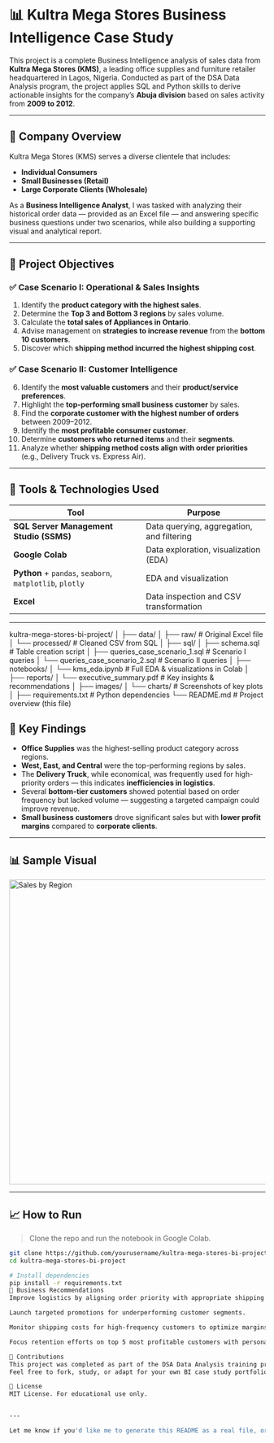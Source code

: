# 📊 Kultra Mega Stores Business Intelligence Case Study

This project is a complete Business Intelligence analysis of sales data from **Kultra Mega Stores (KMS)**, a leading office supplies and furniture retailer headquartered in Lagos, Nigeria. Conducted as part of the DSA Data Analysis program, the project applies SQL and Python skills to derive actionable insights for the company’s **Abuja division** based on sales activity from **2009 to 2012**.

---

## 🏢 Company Overview

Kultra Mega Stores (KMS) serves a diverse clientele that includes:
- **Individual Consumers**
- **Small Businesses (Retail)**
- **Large Corporate Clients (Wholesale)**

As a **Business Intelligence Analyst**, I was tasked with analyzing their historical order data — provided as an Excel file — and answering specific business questions under two scenarios, while also building a supporting visual and analytical report.

---

## 🧠 Project Objectives

### ✅ **Case Scenario I: Operational & Sales Insights**
1. Identify the **product category with the highest sales**.
2. Determine the **Top 3 and Bottom 3 regions** by sales volume.
3. Calculate the **total sales of Appliances in Ontario**.
4. Advise management on **strategies to increase revenue** from the **bottom 10 customers**.
5. Discover which **shipping method incurred the highest shipping cost**.

### ✅ **Case Scenario II: Customer Intelligence**
6. Identify the **most valuable customers** and their **product/service preferences**.
7. Highlight the **top-performing small business customer** by sales.
8. Find the **corporate customer with the highest number of orders** between 2009–2012.
9. Identify the **most profitable consumer customer**.
10. Determine **customers who returned items** and their **segments**.
11. Analyze whether **shipping method costs align with order priorities** (e.g., Delivery Truck vs. Express Air).

---

## 🧰 Tools & Technologies Used

| Tool         | Purpose                          |
|--------------|----------------------------------|
| **SQL Server Management Studio (SSMS)** | Data querying, aggregation, and filtering |
| **Google Colab** | Data exploration, visualization (EDA) |
| **Python** + `pandas`, `seaborn`, `matplotlib`, `plotly` | EDA and visualization |
| **Excel** | Data inspection and CSV transformation |

---
kultra-mega-stores-bi-project/
│
├── data/
│   ├── raw/                        # Original Excel file
│   └── processed/                  # Cleaned CSV from SQL
│
├── sql/
│   ├── schema.sql                  # Table creation script
│   ├── queries_case_scenario_1.sql  # Scenario I queries
│   └── queries_case_scenario_2.sql  # Scenario II queries
│
├── notebooks/
│   └── kms_eda.ipynb               # Full EDA & visualizations in Colab
│
├── reports/
│   └── executive_summary.pdf       # Key insights & recommendations
│
├── images/
│   └── charts/                     # Screenshots of key plots
│
├── requirements.txt                # Python dependencies
└── README.md                       # Project overview (this file)


## 📌 Key Findings

- **Office Supplies** was the highest-selling product category across regions.
- **West, East, and Central** were the top-performing regions by sales.
- The **Delivery Truck**, while economical, was frequently used for high-priority orders — this indicates **inefficiencies in logistics**.
- Several **bottom-tier customers** showed potential based on order frequency but lacked volume — suggesting a targeted campaign could improve revenue.
- **Small business customers** drove significant sales but with **lower profit margins** compared to **corporate clients**.

---

## 📊 Sample Visual

<img src="images/sales_by_region.png" alt="Sales by Region" width="600"/>

---

## 📈 How to Run

> Clone the repo and run the notebook in Google Colab.

```bash
git clone https://github.com/yourusername/kultra-mega-stores-bi-project.git
cd kultra-mega-stores-bi-project

# Install dependencies
pip install -r requirements.txt
📑 Business Recommendations
Improve logistics by aligning order priority with appropriate shipping methods.

Launch targeted promotions for underperforming customer segments.

Monitor shipping costs for high-frequency customers to optimize margins.

Focus retention efforts on top 5 most profitable customers with personalized incentives.

🤝 Contributions
This project was completed as part of the DSA Data Analysis training program.
Feel free to fork, study, or adapt for your own BI case study portfolio.

🧾 License
MIT License. For educational use only.


---

Let me know if you'd like me to generate this README as a real file, or help you auto-create the full GitHub folder structure locally or via Colab.
